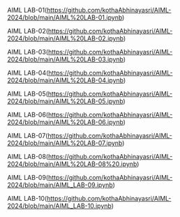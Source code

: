 AIML LAB-01(https://github.com/kothaAbhinayasri/AIML-2024/blob/main/AIML%20LAB-01.ipynb)

AIML LAB-02(https://github.com/kothaAbhinayasri/AIML-2024/blob/main/AIML%20LAB-02.ipynb)

AIML LAB-03(https://github.com/kothaAbhinayasri/AIML-2024/blob/main/AIML%20LAB-03.ipynb)

AIML LAB-04(https://github.com/kothaAbhinayasri/AIML-2024/blob/main/AIML%20LAB-04.ipynb)

AIML LAB-05(https://github.com/kothaAbhinayasri/AIML-2024/blob/main/AIML%20LAB-05.ipynb)

AIML LAB-06(https://github.com/kothaAbhinayasri/AIML-2024/blob/main/AIML%20LAB-06.ipynb)

AIML LAB-07(https://github.com/kothaAbhinayasri/AIML-2024/blob/main/AIML%20LAB-07.ipynb)

AIML LAB-08(https://github.com/kothaAbhinayasri/AIML-2024/blob/main/AIML%20LAB-08%20.ipynb)

AIML LAB-09(https://github.com/kothaAbhinayasri/AIML-2024/blob/main/AIML_LAB-09.ipynb)

AIML LAB-10(https://github.com/kothaAbhinayasri/AIML-2024/blob/main/AIML_LAB-10.ipynb)



